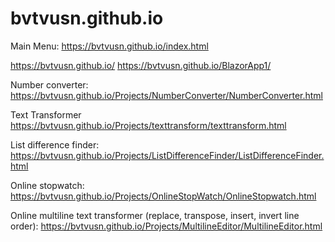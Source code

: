 # bvtvusn.github.io

Main Menu: https://bvtvusn.github.io/index.html

https://bvtvusn.github.io/
https://bvtvusn.github.io/BlazorApp1/

Number converter:
https://bvtvusn.github.io/Projects/NumberConverter/NumberConverter.html

Text Transformer
https://bvtvusn.github.io/Projects/texttransform/texttransform.html

List difference finder:
https://bvtvusn.github.io/Projects/ListDifferenceFinder/ListDifferenceFinder.html

Online stopwatch:
https://bvtvusn.github.io/Projects/OnlineStopWatch/OnlineStopwatch.html

Online multiline text transformer (replace, transpose, insert, invert line order):
https://bvtvusn.github.io/Projects/MultilineEditor/MultilineEditor.html

